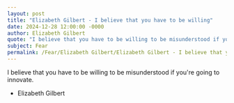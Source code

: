 ```yaml
---
layout: post
title: "Elizabeth Gilbert - I believe that you have to be willing"
date: 2024-12-28 12:00:00 -0000
author: Elizabeth Gilbert
quote: "I believe that you have to be willing to be misunderstood if you're going to innovate."
subject: Fear
permalink: /Fear/Elizabeth Gilbert/Elizabeth Gilbert - I believe that you have to be willing
---
```


I believe that you have to be willing to be misunderstood if you're going to innovate.

- Elizabeth Gilbert
